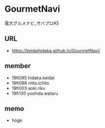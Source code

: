 # GourmetNavi
電大グルメナビ_サバプロA5

## URL
- https://keidaihidaka.github.io/GourmetNavi/

## member
- 19fi095 hidaka.keidai
- 19fi088 nitta.ichito
- 19fi003 aoki.riku
- 19fi130 yoshida.wataru

## memo
- hoge
